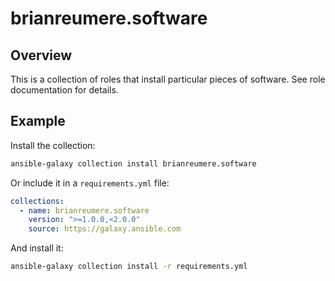 # brianreumere.software

## Overview

This is a collection of roles that install particular pieces of software. See role documentation for details.

## Example

Install the collection:

```sh
ansible-galaxy collection install brianreumere.software
```

Or include it in a `requirements.yml` file:

```yaml
collections:
  - name: brianreumere.software
    version: ">=1.0.0,<2.0.0"
    source: https://galaxy.ansible.com
```

And install it:

```sh
ansible-galaxy collection install -r requirements.yml
```
